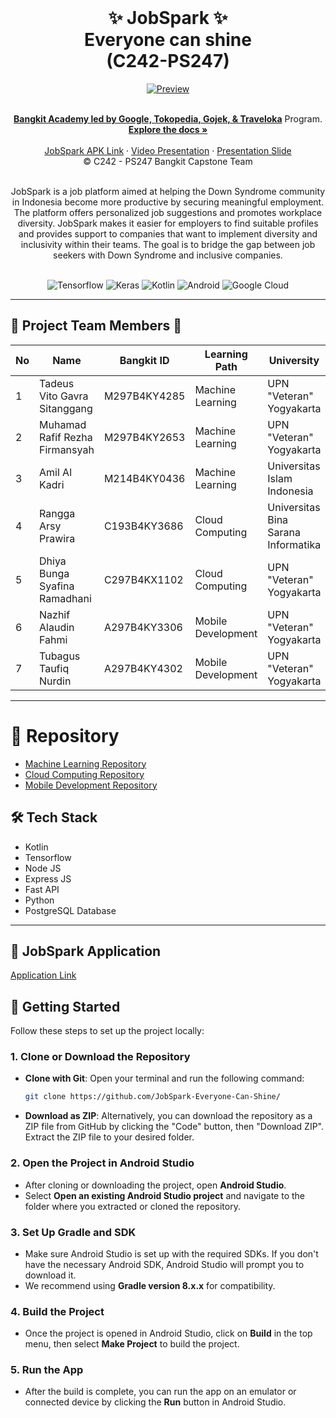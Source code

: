 <br />
<p align="center">
  <h1 align="center">✨ JobSpark ✨<br> Everyone can shine <br>(C242-PS247)</h1>
  <div align="center">
  <a href="Preview">
    <img src="https://storage.googleapis.com/jobspark_public/preview2.jpg" alt="Preview">
  </a>
  </div>  
    <br />

  
  <p align="center">
  <a href="https://grow.google/intl/id_id/bangkit/"><strong>Bangkit Academy led by Google, Tokopedia, Gojek, & Traveloka</strong></a>
   Program.
    <br />
    <a href="https://github.com/JobSpark-Everyone-Can-Shine"><strong>Explore the docs »</strong></a>
    <br />
    <br />
    <a href="https://drive.google.com/drive/u/1/folders/1_4FGamBbzZAhMcEndIDTAGK6RD_U_cIm">JobSpark APK Link</a>
    ·
    <a href="https://youtu.be/OtyRQa9ZAtk">Video Presentation</a>
    ·
    <a href="https://www.canva.com/design/DAGYcbZgB8Y/gGjqsn7rAgDj0jefOS0BWA/view?utm_content=DAGYcbZgB8Y&utm_campaign=designshare&utm_medium=link2&utm_source=uniquelinks&utlId=h7b3174ded8">Presentation Slide</a>
    <br />
    © C242 - PS247 Bangkit Capstone Team
  </p>
</p>
<br>

<div align="center">
JobSpark is a job platform aimed at helping the Down Syndrome community in Indonesia become more productive by securing meaningful employment. The platform offers personalized job suggestions and promotes workplace diversity. JobSpark makes it easier for employers to find suitable profiles and provides support to companies that want to implement diversity and inclusivity within their teams. The goal is to bridge the gap between job seekers with Down Syndrome and inclusive companies.
</div>

<br>
<div align="center">

![Tensorflow](https://img.shields.io/badge/TensorFlow-FF6F00?style=for-the-badge&logo=tensorflow&logoColor=white)
![Keras](https://img.shields.io/badge/Keras-FF0000?style=for-the-badge&logo=keras&logoColor=white)
![Kotlin](https://img.shields.io/badge/Kotlin-0095D5?&style=for-the-badge&logo=kotlin&logoColor=white)
![Android](https://img.shields.io/badge/Android-3DDC84?style=for-the-badge&logo=android&logoColor=white)
![Google Cloud](https://img.shields.io/badge/Google_Cloud-4285F4?style=for-the-badge&logo=google-cloud&logoColor=white)

</div>

---

## 🌟 Project Team Members 🌟

| No  | Name                           | Bangkit ID   | Learning Path      | University                          |
| --- | ------------------------------ | ------------ | ------------------ | ----------------------------------- |
| 1   | Tadeus Vito Gavra Sitanggang   | M297B4KY4285 | Machine Learning   | UPN "Veteran" Yogyakarta            |
| 2   | Muhamad Rafif Rezha Firmansyah | M297B4KY2653 | Machine Learning   | UPN "Veteran" Yogyakarta            |
| 3   | Amil Al Kadri                  | M214B4KY0436 | Machine Learning   | Universitas Islam Indonesia         |
| 4   | Rangga Arsy Prawira            | C193B4KY3686 | Cloud Computing    | Universitas Bina Sarana Informatika |
| 5   | Dhiya Bunga Syafina Ramadhani  | C297B4KX1102 | Cloud Computing    | UPN "Veteran" Yogyakarta            |
| 6   | Nazhif Alaudin Fahmi           | A297B4KY3306 | Mobile Development | UPN "Veteran" Yogyakarta            |
| 7   | Tubagus Taufiq Nurdin          | A297B4KY4302 | Mobile Development | UPN "Veteran" Yogyakarta            |

---

# 📁 Repository
- [Machine Learning Repository](https://github.com/JobSpark-Everyone-Can-Shine/Jobspark-ML)
- [Cloud Computing Repository](https://github.com/JobSpark-Everyone-Can-Shine/Jobspark-CC)
- [Mobile Development Repository](https://github.com/JobSpark-Everyone-Can-Shine/Jobspark-MD)
  
## 🛠️ Tech Stack

- Kotlin
- Tensorflow
- Node JS
- Express JS
- Fast API
- Python
- PostgreSQL Database

---

## 📱 JobSpark Application 
[Application Link](https://drive.google.com/drive/u/1/folders/1_4FGamBbzZAhMcEndIDTAGK6RD_U_cIm)

## 🚀 Getting Started

Follow these steps to set up the project locally:

### 1. Clone or Download the Repository

- **Clone with Git**:
    Open your terminal and run the following command:
    ```bash
    git clone https://github.com/JobSpark-Everyone-Can-Shine/
    ```

- **Download as ZIP**:
    Alternatively, you can download the repository as a ZIP file from GitHub by clicking the "Code" button, then "Download ZIP". Extract the ZIP file to your desired folder.

### 2. Open the Project in Android Studio

- After cloning or downloading the project, open **Android Studio**.
- Select **Open an existing Android Studio project** and navigate to the folder where you extracted or cloned the repository.

### 3. Set Up Gradle and SDK

- Make sure Android Studio is set up with the required SDKs. If you don't have the necessary Android SDK, Android Studio will prompt you to download it.
- We recommend using **Gradle version 8.x.x** for compatibility.

### 4. Build the Project

- Once the project is opened in Android Studio, click on **Build** in the top menu, then select **Make Project** to build the project.

### 5. Run the App

- After the build is complete, you can run the app on an emulator or connected device by clicking the **Run** button in Android Studio.
